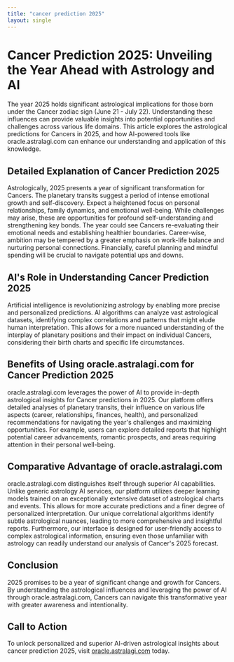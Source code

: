 ```yaml
---
title: "cancer prediction 2025"
layout: single
---
```


# Cancer Prediction 2025: Unveiling the Year Ahead with Astrology and AI

The year 2025 holds significant astrological implications for those born under the Cancer zodiac sign (June 21 - July 22).  Understanding these influences can provide valuable insights into potential opportunities and challenges across various life domains. This article explores the astrological predictions for Cancers in 2025, and how AI-powered tools like oracle.astralagi.com can enhance our understanding and application of this knowledge.

## Detailed Explanation of Cancer Prediction 2025

Astrologically, 2025 presents a year of significant transformation for Cancers.  The planetary transits suggest a period of intense emotional growth and self-discovery.  Expect a heightened focus on personal relationships, family dynamics, and emotional well-being.  While challenges may arise, these are opportunities for profound self-understanding and strengthening key bonds.  The year could see Cancers re-evaluating their emotional needs and establishing healthier boundaries.  Career-wise, ambition may be tempered by a greater emphasis on work-life balance and nurturing personal connections.  Financially, careful planning and mindful spending will be crucial to navigate potential ups and downs.


## AI's Role in Understanding Cancer Prediction 2025

Artificial intelligence is revolutionizing astrology by enabling more precise and personalized predictions.  AI algorithms can analyze vast astrological datasets, identifying complex correlations and patterns that might elude human interpretation. This allows for a more nuanced understanding of the interplay of planetary positions and their impact on individual Cancers, considering their birth charts and specific life circumstances.


## Benefits of Using oracle.astralagi.com for Cancer Prediction 2025

oracle.astralagi.com leverages the power of AI to provide in-depth astrological insights for Cancer predictions in 2025.  Our platform offers detailed analyses of planetary transits, their influence on various life aspects (career, relationships, finances, health), and personalized recommendations for navigating the year's challenges and maximizing opportunities.  For example, users can explore detailed reports that highlight potential career advancements, romantic prospects, and areas requiring attention in their personal well-being.


## Comparative Advantage of oracle.astralagi.com

oracle.astralagi.com distinguishes itself through superior AI capabilities. Unlike generic astrology AI services, our platform utilizes deeper learning models trained on an exceptionally extensive dataset of astrological charts and events.  This allows for more accurate predictions and a finer degree of personalized interpretation. Our unique correlational algorithms identify subtle astrological nuances, leading to more comprehensive and insightful reports. Furthermore, our interface is designed for user-friendly access to complex astrological information, ensuring even those unfamiliar with astrology can readily understand our analysis of Cancer's 2025 forecast.


## Conclusion

2025 promises to be a year of significant change and growth for Cancers. By understanding the astrological influences and leveraging the power of AI through oracle.astralagi.com, Cancers can navigate this transformative year with greater awareness and intentionality.


## Call to Action

To unlock personalized and superior AI-driven astrological insights about cancer prediction 2025, visit [oracle.astralagi.com](https://oracle.astralagi.com) today.